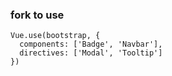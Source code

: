 ### fork to use

```
Vue.use(bootstrap, {
  components: ['Badge', 'Navbar'],
  directives: ['Modal', 'Tooltip']
})
```
